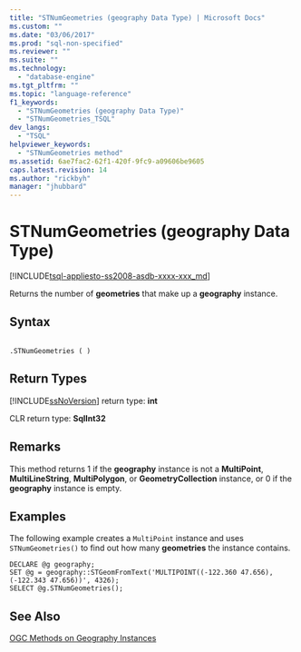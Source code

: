 ```yaml
---
title: "STNumGeometries (geography Data Type) | Microsoft Docs"
ms.custom: ""
ms.date: "03/06/2017"
ms.prod: "sql-non-specified"
ms.reviewer: ""
ms.suite: ""
ms.technology: 
  - "database-engine"
ms.tgt_pltfrm: ""
ms.topic: "language-reference"
f1_keywords: 
  - "STNumGeometries (geography Data Type)"
  - "STNumGeometries_TSQL"
dev_langs: 
  - "TSQL"
helpviewer_keywords: 
  - "STNumGeometries method"
ms.assetid: 6ae7fac2-62f1-420f-9fc9-a09606be9605
caps.latest.revision: 14
ms.author: "rickbyh"
manager: "jhubbard"
---
```

# STNumGeometries (geography Data Type)
[!INCLUDE[tsql-appliesto-ss2008-asdb-xxxx-xxx_md](../../../relational-databases/import-export/includes/tsql-appliesto-ss2008-asdb-xxxx-xxx-md.md)]

  Returns the number of **geometries** that make up a **geography** instance.  
  
## Syntax  
  
```  
  
.STNumGeometries ( )  
```  
  
## Return Types  
 [!INCLUDE[ssNoVersion](../../../advanced-analytics/r-services/includes/ssnoversion-md.md)] return type: **int**  
  
 CLR return type: **SqlInt32**  
  
## Remarks  
 This method returns 1 if the **geography** instance is not a **MultiPoint**, **MultiLineString**, **MultiPolygon**, or **GeometryCollection** instance, or 0 if the **geography** instance is empty.  
  
## Examples  
 The following example creates a `MultiPoint` instance and uses `STNumGeometries()` to find out how many **geometries** the instance contains.  
  
```  
DECLARE @g geography;  
SET @g = geography::STGeomFromText('MULTIPOINT((-122.360 47.656), (-122.343 47.656))', 4326);  
SELECT @g.STNumGeometries();  
```  
  
## See Also  
 [OGC Methods on Geography Instances](../../../t-sql/spatial/geography/ogc-methods-on-geography-instances.md)  
  
  